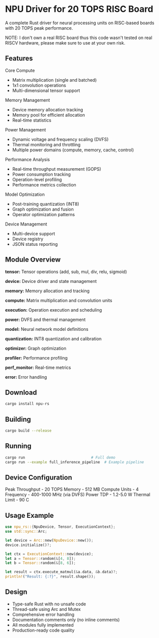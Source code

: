 # NPU Driver for 20 TOPS RISC Board

A complete Rust driver for neural processing units on RISC-based boards with 20 TOPS peak performance.

NOTE: I don't own a real RISC board thus this code wasn't tested on real RISCV hardware, please make sure to use at your own risk.

## Features

Core Compute
  - Matrix multiplication (single and batched)
  - 1x1 convolution operations
  - Multi-dimensional tensor support

Memory Management
  - Device memory allocation tracking
  - Memory pool for efficient allocation
  - Real-time statistics

Power Management
  - Dynamic voltage and frequency scaling (DVFS)
  - Thermal monitoring and throttling
  - Multiple power domains (compute, memory, cache, control)

Performance Analysis
  - Real-time throughput measurement (GOPS)
  - Power consumption tracking
  - Operation-level profiling
  - Performance metrics collection

Model Optimization
  - Post-training quantization (INT8)
  - Graph optimization and fusion
  - Operator optimization patterns

Device Management
  - Multi-device support
  - Device registry
  - JSON status reporting

## Module Overview

**tensor:** Tensor operations (add, sub, mul, div, relu, sigmoid)

**device:** Device driver and state management

**memory:** Memory allocation and tracking

**compute:** Matrix multiplication and convolution units

**execution:** Operation execution and scheduling

**power:** DVFS and thermal management

**model:** Neural network model definitions

**quantization:** INT8 quantization and calibration

**optimizer:** Graph optimization

**profiler:** Performance profiling

**perf_monitor:** Real-time metrics

**error:** Error handling

## Download

```bash
cargo install npu-rs
```

## Building

```bash
cargo build --release
```

## Running

```bash
cargo run                              # Full demo
cargo run --example full_inference_pipeline  # Example pipeline
```

## Device Configuration

Peak Throughput  - 20 TOPS
Memory           - 512 MB
Compute Units    - 4
Frequency        - 400-1000 MHz (via DVFS)
Power TDP        - 1.2-5.0 W
Thermal Limit    - 90 C

## Usage Example

```rust
use npu_rs::{NpuDevice, Tensor, ExecutionContext};
use std::sync::Arc;

let device = Arc::new(NpuDevice::new());
device.initialize()?;

let ctx = ExecutionContext::new(device);
let a = Tensor::random(&[4, 8]);
let b = Tensor::random(&[8, 6]);

let result = ctx.execute_matmul(&a.data, &b.data)?;
println!("Result: {:?}", result.shape());
```

## Design

- Type-safe Rust with no unsafe code
- Thread-safe using Arc and Mutex
- Comprehensive error handling
- Documentation comments only (no inline comments)
- All modules fully implemented
- Production-ready code quality
